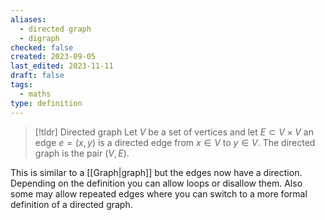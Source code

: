 ```yaml
---
aliases:
  - directed graph
  - digraph
checked: false
created: 2023-09-05
last_edited: 2023-11-11
draft: false
tags:
  - maths
type: definition
---
```

> [!tldr] Directed graph
> Let $V$ be a set of vertices and let $E \subset V \times V$ an edge $e = (x,y)$ is a directed edge from $x \in V$ to $y \in V$. The directed graph is the pair $(V,E)$.

This is similar to a [[Graph|graph]] but the edges now have a direction. Depending on the definition you can allow loops or disallow them. Also some may allow repeated edges where you can switch to a more formal definition of a directed graph.
